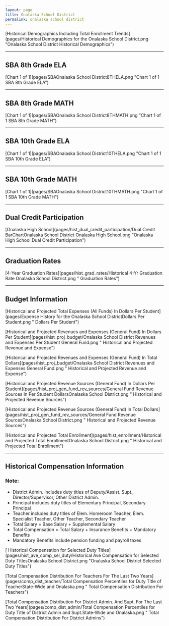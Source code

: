 ```yaml
---
layout: page
title: Onalaska School District
permalink: onalaska school district
---
```



[Historical Demographics Including Total Enrollment Trends](pages/Historical Demographics for the Onalaska School District.png "Onalaska School District Historical Demographics")

___

## SBA 8th Grade ELA

[Chart 1 of 1](pages/SBAOnalaska School District8THELA.png "Chart 1 of 1 SBA 8th Grade ELA")


___

## SBA 8th Grade MATH

[Chart 1 of 1](pages/SBAOnalaska School District8THMATH.png "Chart 1 of 1 SBA 8th Grade MATH")


___

## SBA 10th Grade ELA

[Chart 1 of 1](pages/SBAOnalaska School District10THELA.png "Chart 1 of 1 SBA 10th Grade ELA")


___

## SBA 10th Grade MATH

[Chart 1 of 1](pages/SBAOnalaska School District10THMATH.png "Chart 1 of 1 SBA 10th Grade MATH")


___

## Dual Credit Participation

[Onalaska High School](pages/hist_dual_credit_participation/Dual Credit BarChartOnalaska School District Onalaska High School.png "Onalaska High School Dual Credit Participation")


___

## Graduation Rates

[4-Year Graduation Rates](pages/hist_grad_rates/Historical 4-Yr Graduation Rate Onalaska School District.png " Graduation Rates")


___

## Budget Information

[Historical and Projected Total Expenses (All Funds) In Dollars Per Student](pages/Expense History for the Onalaska School DistrictDollars Per Student.png " Dollars Per Student")

[Historical and Projected Revenues and Expenses (General Fund) In Dollars Per Student](pages/hist_proj_budget/Onalaska School District Revenues and Expenses Per Student General Fund.png " Historical and Projected Revenue and Expense")

[Historical and Projected Revenues and Expenses (General Fund) In Total Dollars](pages/hist_proj_budget/Onalaska School District Revenues and Expenses General Fund.png " Historical and Projected Revenue and Expense")

[Historical and Projected Revenue Sources (General Fund) In Dollars Per Student](pages/hist_proj_gen_fund_rev_sources/General Fund Revenue Sources In Per Student DollarsOnalaska School District.png " Historical and Projected Revenue Sources")

[Historical and Projected Revenue Sources (General Fund) In Total Dollars](pages/hist_proj_gen_fund_rev_sources/General Fund Revenue SourcesOnalaska School District.png " Historical and Projected Revenue Sources")

[Historical and Projected Total Enrollment](pages/hist_enrollment/Historical and Projected Total EnrollmentOnalaska School District.png " Historical and Projected Total Enrollment")


___

## Historical Compensation Information
### Note:
- District Admin. includes duty titles of Deputy/Assist. Supt., Director/Supervisor, Other District Admin.
- Principal includes duty titles of Elementary Principal, Secondary Principal
- Teacher includes duty titles of Elem. Homeroom Teacher, Elem. Specialist Teacher, Other Teacher, Secondary Teacher
- Total Salary = Base Salary + Supplemental Salary
- Total Compensation = Total Salary + Insurance Benefits + Mandatory Benefits
- Mandatory Benefits include pension funding and payroll taxes

[ Historical Compensation for Selected Duty Titles](pages/hist_ave_comp_sel_duty/Historical Ave Compensation for Selected Duty TitlesOnalaska School District.png "Onalaska School District Selected Duty Titles")

[Total Compensation Distribution For Teachers For The Last Two Years](pages/comp_dist_teacher/Total Compensation Percentiles for Duty Title of TeacherState-Wide and Onalaska.png " Total Compensation Distribution For Teachers")

[Total Compensation Distribution For District Admin. And Supt. For The Last Two Years](pages/comp_dist_admin/Total Compensation Percentiles for Duty Title of District Admin and Supt.State-Wide and Onalaska.png " Total Compensation Distribution For District Admins")

